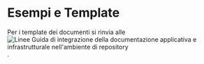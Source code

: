 # Esempi e Template

Per i template dei documenti si rinvia alle ![Linee Guida di integrazione della documentazione applicativa e infrastrutturale nell'ambiente di repository](https://backstage-devel.k8s01.sidt.local/docs/default/component/integrazione-documentazione-nei-repository).
